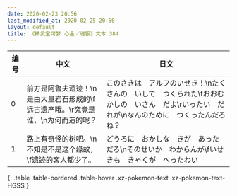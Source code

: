 ```yaml
---
date: 2020-02-23 20:56
last_modified_at: 2020-02-25 20:50
layout: default
title: 《精灵宝可梦 心金／魂银》文本 384
---
```

| 编号 | 中文 | 日文 |
| ---- | ---- | ---- |
| 0 | 前方是阿鲁夫遗迹！\n是由大量岩石形成的\f远古遗产哦。\r究竟是谁，\n为何而造的呢？ | このさきは　アルフのいせき！\nたくさんの　いしで　つくられた\fおおむかしの　いさん　だよ\rいったい　だれが\nなんのために　つくったんだろね？ |
| 1 | 路上有奇怪的树吧。\n不知是不是这个缘故，\f遗迹的客人都少了。 | どうろに　おかしな　きが　あっただろ\nそのせいか　わからんが\fいせきも　きゃくが　へったわい |
{: .table .table-bordered .table-hover .xz-pokemon-text .xz-pokemon-text-HGSS }